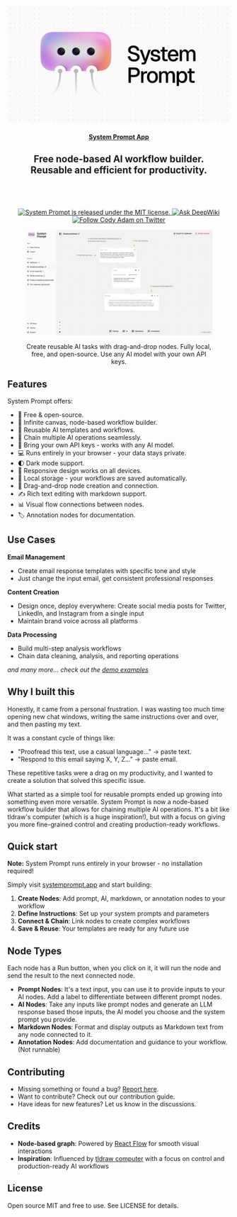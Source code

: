<a href="https://systemprompt.app/" target="_blank" rel="noopener">
  <picture>
    <source media="(prefers-color-scheme: dark)" alt="System Prompt" srcset="./public/og-dark.png" />
    <img alt="System Prompt" src="./public/og.png" />
  </picture>
</a>

<h4 align="center">
  <a href="https://systemprompt.app">System Prompt App</a>
</h4>

<div align="center">
  <h2>
    Free node-based AI workflow builder. </br>
    Reusable and efficient for productivity. </br>
  <br />
  </h2>
</div>

<br />
<p align="center">
  <a href="https://github.com/codyadam/system-prompt/blob/master/LICENSE">
    <img alt="System Prompt is released under the MIT license." src="https://img.shields.io/badge/license-MIT-blue.svg"  />
  </a>
  <a href="https://deepwiki.com/codyadam/system-prompt">
    <img alt="Ask DeepWiki" src="https://deepwiki.com/badge.svg" />
  </a>
  <a href="https://twitter.com/codyadm">
    <img alt="Follow Cody Adam on Twitter" src="https://img.shields.io/twitter/follow/codyadm.svg?label=follow+@codyadm&style=social&logo=twitter"/>
  </a>
</p>

<div align="center">
  <figure>
    <a href="https://systemprompt.app" target="_blank" rel="noopener">
      <picture>
        <source media="(prefers-color-scheme: dark)" srcset="./public/screenshot-dark.png" />
        <img src="./public/screenshot.png" alt="Product showcase" />
      </picture>
    </a>
    <figcaption>
      <p align="center">
        Create reusable AI tasks with drag-and-drop nodes. Fully local, free, and open-source. Use any AI model with your own API keys.
      </p>
    </figcaption>
  </figure>
</div>

## Features

System Prompt offers:

- 💯&nbsp;Free & open-source.
- 🎨&nbsp;Infinite canvas, node-based workflow builder.
- 🔄&nbsp;Reusable AI templates and workflows.
- 🔗&nbsp;Chain multiple AI operations seamlessly.
- 🔑&nbsp;Bring your own API keys - works with any AI model.
- 💻&nbsp;Runs entirely in your browser - your data stays private.
- 🌓&nbsp;Dark mode support.
- 📱&nbsp;Responsive design works on all devices.
- 💾&nbsp;Local storage - your workflows are saved automatically.
- 🎯&nbsp;Drag-and-drop node creation and connection.
- ✍️&nbsp;Rich text editing with markdown support.
- 📊&nbsp;Visual flow connections between nodes.
- 🏷️&nbsp;Annotation nodes for documentation.

## Use Cases

**Email Management**
- Create email response templates with specific tone and style
- Just change the input email, get consistent professional responses

**Content Creation**
- Design once, deploy everywhere: Create social media posts for Twitter, LinkedIn, and Instagram from a single input
- Maintain brand voice across all platforms

**Data Processing**
- Build multi-step analysis workflows
- Chain data cleaning, analysis, and reporting operations

*and many more... check out the [demo examples](https://systemprompt.app)*

## Why I built this

Honestly, it came from a personal frustration. I was wasting too much time opening new chat windows, writing the same instructions over and over, and then pasting my text.

It was a constant cycle of things like:
* "Proofread this text, use a casual language..." -> paste text.
* "Respond to this email saying X, Y, Z..." -> paste email.

These repetitive tasks were a drag on my productivity, and I wanted to create a solution that solved this specific issue.

What started as a simple tool for reusable prompts ended up growing into something even more versatile. System Prompt is now a node-based workflow builder that allows for chaining multiple AI operations. It's a bit like tldraw's computer (which is a huge inspiration!), but with a focus on giving you more fine-grained control and creating production-ready workflows.

## Quick start

**Note:** System Prompt runs entirely in your browser - no installation required!

Simply visit [systemprompt.app](https://systemprompt.app) and start building:

1. **Create Nodes**: Add prompt, AI, markdown, or annotation nodes to your workflow
2. **Define Instructions**: Set up your system prompts and parameters
3. **Connect & Chain**: Link nodes to create complex workflows
4. **Save & Reuse**: Your templates are ready for any future use

## Node Types

Each node has a Run button, when you click on it, it will run the node and send the result to the next connected node.

- **Prompt Nodes**: It's a text input, you can use it to provide inputs to your AI nodes. Add a label to differentiate between different prompt nodes.
- **AI Nodes**: Take any inputs like prompt nodes and generate an LLM response based those inputs, the AI model you choose and the system prompt you provide.
- **Markdown Nodes**: Format and display outputs as Markdown text from any node connected to it.
- **Annotation Nodes**: Add documentation and guidance to your workflow. (Not runnable)

## Contributing

- Missing something or found a bug? [Report here](https://github.com/yourusername/system-prompt/issues).
- Want to contribute? Check out our contribution guide.
- Have ideas for new features? Let us know in the discussions.

## Credits

- **Node-based graph**: Powered by [React Flow](https://reactflow.dev/) for smooth visual interactions
- **Inspiration**: Influenced by [tldraw computer](https://computer.tldraw.com/) with a focus on control and production-ready AI workflows

## License

Open source MIT and free to use. See LICENSE for details.
